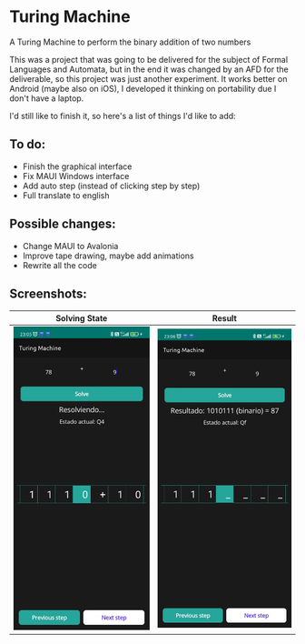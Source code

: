 # Turing Machine
A Turing Machine to perform the binary addition of two numbers

This was a project that was going to be delivered for the subject of Formal
Languages and Automata, but in the end it was changed by an AFD for the
deliverable, so this project was just another experiment. It works better on
Android (maybe also on iOS), I developed it thinking on portability due
I don't have a laptop.

I'd still like to finish it, so here's a list of things I'd like to add:

## To do:
- Finish the graphical interface
- Fix MAUI Windows interface
- Add auto step (instead of clicking step by step)
- Full translate to english

## Possible changes:
- Change MAUI to Avalonia
- Improve tape drawing, maybe add animations
- Rewrite all the code

## Screenshots:

| Solving State                                                        | Result                                                               |
|----------------------------------------------------------------------|----------------------------------------------------------------------|
| <img src="screenshots/solving_state.jpg" alt="drawing" width="400"/> | <img src="screenshots/solved_result.jpg" alt="drawing" width="400"/> |